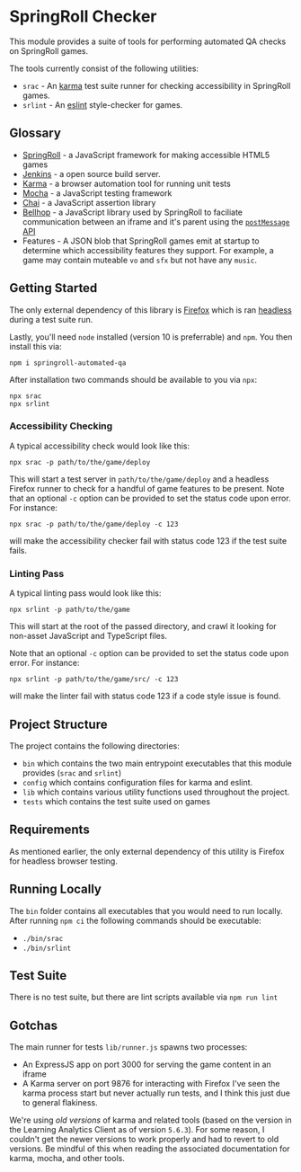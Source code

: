 # SpringRoll Checker
This module provides a suite of tools for performing automated QA checks on SpringRoll games.

The tools currently consist of the following utilities:
- `srac` - An [karma](https://karma-runner.github.io) test suite runner for checking accessibility in SpringRoll games.
- `srlint` - An [eslint](https://eslint.org) style-checker for games.

## Glossary
- [SpringRoll](https://github.com/SpringRoll/SpringRoll) - a JavaScript framework for making accessible HTML5 games
- [Jenkins](https://jenkins.io/) - a open source build server.
- [Karma](https://karma-runner.github.io/4.0/index.html) - a browser automation tool for running unit tests
- [Mocha](https://mochajs.org/) - a JavaScript testing framework
- [Chai](https://www.chaijs.com/) - a JavaScript assertion library
- [Bellhop](https://github.com/SpringRoll/Bellhop) - a JavaScript library used by SpringRoll to faciliate communication
  between an iframe and it's parent using the [`postMessage` API](https://developer.mozilla.org/en-US/docs/Web/API/Window/postMessage)
- Features - A JSON blob that SpringRoll games emit at startup to determine which accessibility features they support.
  For example, a game may contain muteable `vo` and `sfx` but not have any `music`.

## Getting Started
The only external dependency of this library is [Firefox](https://www.mozilla.org/en-US/firefox/) which is ran
[headless](https://developer.mozilla.org/en-US/docs/Mozilla/Firefox/Headless_mode) during a test suite run.

Lastly, you'll need `node` installed (version 10 is preferrable) and `npm`. You then install this via:
```
npm i springroll-automated-qa
```

After installation two commands should be available to you via `npx`:
```
npx srac
npx srlint
```

### Accessibility Checking
A typical accessibility check would look like this:
```
npx srac -p path/to/the/game/deploy
```

This will start a test server in `path/to/the/game/deploy` and a headless Firefox runner to check for a handful of game
features to be present.
Note that an optional `-c` option can be provided to set the status code upon error.
For instance:

```
npx srac -p path/to/the/game/deploy -c 123
```

will make the accessibility checker fail with status code 123 if the test suite fails.

### Linting Pass
A typical linting pass would look like this:
```
npx srlint -p path/to/the/game
```

This will start at the root of the passed directory, and crawl it looking for non-asset JavaScript and TypeScript files.

Note that an optional `-c` option can be provided to set the status code upon error.
For instance:

```
npx srlint -p path/to/the/game/src/ -c 123
```

will make the linter fail with status code 123 if a code style issue is found.

## Project Structure
The project contains the following directories:

- `bin` which contains the two main entrypoint executables that this module provides (`srac` and `srlint`)
- `config` which contains configuration files for karma and eslint.
- `lib` which contains various utility functions used throughout the project.
- `tests` which contains the test suite used on games

## Requirements
As mentioned earlier, the only external dependency of this utility is Firefox for headless browser testing.

## Running Locally
The `bin` folder contains all executables that you would need to run locally.
After running `npm ci` the following commands should be executable:
- `./bin/srac`
- `./bin/srlint`

## Test Suite
There is no test suite, but there are lint scripts available via `npm run lint`

## Gotchas
The main runner for tests `lib/runner.js` spawns two processes:
- An ExpressJS app on port 3000 for serving the game content in an iframe
- A Karma server on port 9876 for interacting with Firefox
I've seen the karma process start but never actually run tests, and I think this just due to general flakiness.

We're using _old versions_ of karma and related tools (based on the version in the Learning Analytics Client as of version `5.6.3`).
For some reason, I couldn't get the newer versions to work properly and had to revert to old versions.
Be mindful of this when reading the associated documentation for karma, mocha, and other tools.
